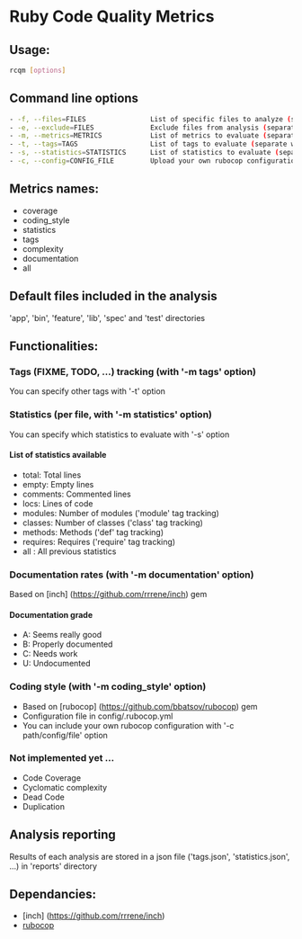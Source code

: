 # Ruby Code Quality Metrics

## Usage:

```bash
rcqm [options]
```

## Command line options

```bash
- -f, --files=FILES                List of specific files to analyze (separate with ',')
- -e, --exclude=FILES              Exclude files from analysis (separate with ',')
- -m, --metrics=METRICS            List of metrics to evaluate (separate with ',')
- -t, --tags=TAGS                  List of tags to evaluate (separate with ',')
- -s, --statistics=STATISTICS      List of statistics to evaluate (separate with ',')
- -c, --config=CONFIG_FILE         Upload your own rubocop configuration file
```

## Metrics names:
- coverage 
- coding_style 
- statistics
- tags
- complexity 
- documentation
- all

## Default files included in the analysis

'app', 'bin', 'feature', 'lib', 'spec' and 'test' directories

## Functionalities:

### Tags (FIXME, TODO, ...) tracking (with '-m tags' option)

You can specify other tags with '-t' option

### Statistics (per file, with '-m statistics' option)

You can specify which statistics to evaluate with '-s' option

#### List of statistics available
- total: Total lines
- empty: Empty lines
- comments: Commented lines
- locs: Lines of code
- modules: Number of modules ('module' tag tracking)
- classes: Number of classes ('class' tag tracking) 
- methods: Methods ('def' tag tracking)
- requires: Requires ('require' tag tracking)
- all : All previous statistics

### Documentation rates (with '-m documentation' option)

Based on [inch] (https://github.com/rrrene/inch) gem

#### Documentation grade
- A: Seems really good
- B: Properly documented
- C: Needs work
- U: Undocumented

### Coding style (with '-m coding_style' option)

- Based on [rubocop] (https://github.com/bbatsov/rubocop) gem
- Configuration file in config/.rubocop.yml
- You can include your own rubocop configuration with '-c path/config/file' option

### Not implemented yet ...
- Code Coverage
- Cyclomatic complexity
- Dead Code
- Duplication

## Analysis reporting

Results of each analysis are stored in a json file ('tags.json', 'statistics.json', ...)  in 'reports' directory

## Dependancies:
* [inch] (https://github.com/rrrene/inch)
* [rubocop](https://github.com/bbatsov/rubocop)
